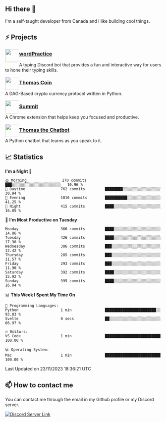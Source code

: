 <h2>Hi there 👋</h2>

<p>I'm a self-taught developer from Canada and I like building cool things.</p>

<h2>⚡ Projects</h2>

<img align="left" src="https://i.imgur.com/BIzs17V.png" width="42" height="42" />
<h3><a target="_blank" href="https://wordpractice.principle.sh/">wordPractice</a></h3>
<p>A typing Discord bot that provides a fun and interactive way for users to hone their typing skills.</p>

<img align="left" src="https://i.imgur.com/4FdQpgN.png" width="42" height="42" />
<h3><a href="https://github.com/principle105/thomas-coin">Thomas Coin</a></h3>
<p>A DAG-Based crypto currency protocol written in Python.</p>

<img align="left" src="https://i.imgur.com/Ly8Atho.png" width="42" height="42" />
<h3><a href="https://summit.sh/">Summit</a></h3>
<p>A Chrome extension that helps keep you focused and productive.</p>

<img align="left" src="https://i.imgur.com/hA9YF2s.png" width="42" height="42" />
<h3><a href="https://github.com/principle105/thomasthechatbot">Thomas the Chatbot</a></h3>
<p>A Python chatbot that learns as you speak to it.</p>

<h2>📈 Statistics</h2>

<!--START_SECTION:waka-->
**I'm a Night 🦉** 

```text
🌞 Morning                270 commits         ███░░░░░░░░░░░░░░░░░░░░░░   10.96 % 
🌆 Daytime                762 commits         ████████░░░░░░░░░░░░░░░░░   30.94 % 
🌃 Evening                1016 commits        ██████████░░░░░░░░░░░░░░░   41.25 % 
🌙 Night                  415 commits         ████░░░░░░░░░░░░░░░░░░░░░   16.85 % 
```
📅 **I'm Most Productive on Tuesday** 

```text
Monday                   366 commits         ████░░░░░░░░░░░░░░░░░░░░░   14.86 % 
Tuesday                  426 commits         ████░░░░░░░░░░░░░░░░░░░░░   17.30 % 
Wednesday                306 commits         ███░░░░░░░░░░░░░░░░░░░░░░   12.42 % 
Thursday                 285 commits         ███░░░░░░░░░░░░░░░░░░░░░░   11.57 % 
Friday                   293 commits         ███░░░░░░░░░░░░░░░░░░░░░░   11.90 % 
Saturday                 392 commits         ████░░░░░░░░░░░░░░░░░░░░░   15.92 % 
Sunday                   395 commits         ████░░░░░░░░░░░░░░░░░░░░░   16.04 % 
```


📊 **This Week I Spent My Time On** 

```text
💬 Programming Languages: 
Python                   1 min               ███████████████████████░░   93.03 % 
Svelte                   0 secs              ██░░░░░░░░░░░░░░░░░░░░░░░   06.97 % 

🔥 Editors: 
VS Code                  1 min               █████████████████████████   100.00 % 

💻 Operating System: 
Mac                      1 min               █████████████████████████   100.00 % 
```


 Last Updated on 23/11/2023 18:36:21 UTC
<!--END_SECTION:waka-->

<h2>📫 How to contact me</h2>

You can contact me through the email in my Github profile or my Discord server.

[![Discord Server Link](https://dcbadge.vercel.app/api/server/DHnk46C)](https://discord.gg/DHnk46C)

